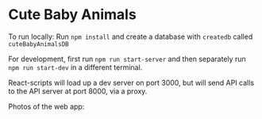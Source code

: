 # Cute Baby Animals



To run locally:
Run `npm install` and create a database with `createdb` called `cuteBabyAnimalsDB`

For development, first run `npm run start-server` and then separately run `npm run start-dev` in a different terminal.

React-scripts will load up a dev server on port 3000, but will send API calls to the API server at port 8000, via a proxy.

Photos of the web app:
